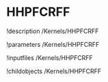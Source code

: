 <!-- MOOSE Documentation Stub: Remove this when content is added. -->

# HHPFCRFF
!description /Kernels/HHPFCRFF

!parameters /Kernels/HHPFCRFF

!inputfiles /Kernels/HHPFCRFF

!childobjects /Kernels/HHPFCRFF
